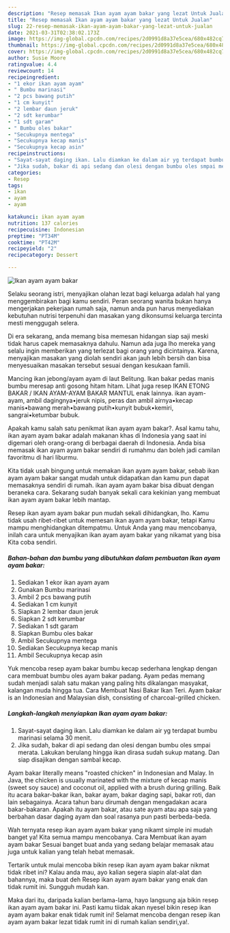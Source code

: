 ```yaml
---
description: "Resep memasak Ikan ayam ayam bakar yang lezat Untuk Jualan"
title: "Resep memasak Ikan ayam ayam bakar yang lezat Untuk Jualan"
slug: 22-resep-memasak-ikan-ayam-ayam-bakar-yang-lezat-untuk-jualan
date: 2021-03-31T02:38:02.173Z
image: https://img-global.cpcdn.com/recipes/2d0991d8a37e5cea/680x482cq70/ikan-ayam-ayam-bakar-foto-resep-utama.jpg
thumbnail: https://img-global.cpcdn.com/recipes/2d0991d8a37e5cea/680x482cq70/ikan-ayam-ayam-bakar-foto-resep-utama.jpg
cover: https://img-global.cpcdn.com/recipes/2d0991d8a37e5cea/680x482cq70/ikan-ayam-ayam-bakar-foto-resep-utama.jpg
author: Susie Moore
ratingvalue: 4.4
reviewcount: 14
recipeingredient:
- "1 ekor ikan ayam ayam"
- " Bumbu marinasi"
- "2 pcs bawang putih"
- "1 cm kunyit"
- "2 lembar daun jeruk"
- "2 sdt kerumbar"
- "1 sdt garam"
- " Bumbu oles bakar"
- "Secukupnya mentega"
- "Secukupnya kecap manis"
- "Secukupnya kecap asin"
recipeinstructions:
- "Sayat-sayat daging ikan. Lalu diamkan ke dalam air yg terdapat bumbu marinasi selama 30 menit."
- "Jika sudah, bakar di api sedang dan olesi dengan bumbu oles smpai merata. Lakukan berulang hingga ikan dirasa sudah sukup matang. Dan siap disajikan dengan sambal kecap."
categories:
- Resep
tags:
- ikan
- ayam
- ayam

katakunci: ikan ayam ayam 
nutrition: 137 calories
recipecuisine: Indonesian
preptime: "PT34M"
cooktime: "PT42M"
recipeyield: "2"
recipecategory: Dessert

---
```



![Ikan ayam ayam bakar](https://img-global.cpcdn.com/recipes/2d0991d8a37e5cea/680x482cq70/ikan-ayam-ayam-bakar-foto-resep-utama.jpg)

Selaku seorang istri, menyajikan olahan lezat bagi keluarga adalah hal yang menggembirakan bagi kamu sendiri. Peran seorang  wanita bukan hanya mengerjakan pekerjaan rumah saja, namun anda pun harus menyediakan kebutuhan nutrisi terpenuhi dan masakan yang dikonsumsi keluarga tercinta mesti menggugah selera.

Di era  sekarang, anda memang bisa memesan hidangan siap saji meski tidak harus capek memasaknya dahulu. Namun ada juga lho mereka yang selalu ingin memberikan yang terlezat bagi orang yang dicintainya. Karena, menyajikan masakan yang diolah sendiri akan jauh lebih bersih dan bisa menyesuaikan masakan tersebut sesuai dengan kesukaan famili. 

Mancing ikan jebong/ayam ayam di laut Belitung. Ikan bakar pedas manis bumbu meresap anti gosong hitam hitam. Lihat juga resep IKAN ETONG BAKAR / IKAN AYAM-AYAM BAKAR MANTUL enak lainnya. ikan ayam-ayam, ambil dagingnya•jeruk nipis, peras dan ambil airnya•kecap manis•bawang merah•bawang putih•kunyit bubuk•kemiri, sangrai•ketumbar bubuk.

Apakah kamu salah satu penikmat ikan ayam ayam bakar?. Asal kamu tahu, ikan ayam ayam bakar adalah makanan khas di Indonesia yang saat ini digemari oleh orang-orang di berbagai daerah di Indonesia. Anda bisa memasak ikan ayam ayam bakar sendiri di rumahmu dan boleh jadi camilan favoritmu di hari liburmu.

Kita tidak usah bingung untuk memakan ikan ayam ayam bakar, sebab ikan ayam ayam bakar sangat mudah untuk didapatkan dan kamu pun dapat memasaknya sendiri di rumah. ikan ayam ayam bakar bisa dibuat dengan beraneka cara. Sekarang sudah banyak sekali cara kekinian yang membuat ikan ayam ayam bakar lebih mantap.

Resep ikan ayam ayam bakar pun mudah sekali dihidangkan, lho. Kamu tidak usah ribet-ribet untuk memesan ikan ayam ayam bakar, tetapi Kamu mampu menghidangkan ditempatmu. Untuk Anda yang mau mencobanya, inilah cara untuk menyajikan ikan ayam ayam bakar yang nikamat yang bisa Kita coba sendiri.

<!--inarticleads1-->

##### Bahan-bahan dan bumbu yang dibutuhkan dalam pembuatan Ikan ayam ayam bakar:

1. Sediakan 1 ekor ikan ayam ayam
1. Gunakan  Bumbu marinasi
1. Ambil 2 pcs bawang putih
1. Sediakan 1 cm kunyit
1. Siapkan 2 lembar daun jeruk
1. Siapkan 2 sdt kerumbar
1. Sediakan 1 sdt garam
1. Siapkan  Bumbu oles bakar
1. Ambil Secukupnya mentega
1. Sediakan Secukupnya kecap manis
1. Ambil Secukupnya kecap asin


Yuk mencoba resep ayam bakar bumbu kecap sederhana lengkap dengan cara membuat bumbu oles ayam bakar padang. Ayam pedas memang sudah menjadi salah satu makan yang paling hits dikalangan masyakat, kalangan muda hingga tua. Cara Membuat Nasi Bakar Ikan Teri. Ayam bakar is an Indonesian and Malaysian dish, consisting of charcoal-grilled chicken. 

<!--inarticleads2-->

##### Langkah-langkah menyiapkan Ikan ayam ayam bakar:

1. Sayat-sayat daging ikan. Lalu diamkan ke dalam air yg terdapat bumbu marinasi selama 30 menit.
1. Jika sudah, bakar di api sedang dan olesi dengan bumbu oles smpai merata. Lakukan berulang hingga ikan dirasa sudah sukup matang. Dan siap disajikan dengan sambal kecap.


Ayam bakar literally means &#34;roasted chicken&#34; in Indonesian and Malay. In Java, the chicken is usually marinated with the mixture of kecap manis (sweet soy sauce) and coconut oil, applied with a brush during grilling. Baik itu acara bakar-bakar ikan, bakar ayam, bakar daging sapi, bakar roti, dan lain sebagainya. Acara tahun baru dirumah dengan mengadakan acara bakar-bakaran. Apakah itu ayam bakar, atau sate ayam atau apa saja yang berbahan dasar daging ayam dan soal rasanya pun pasti berbeda-beda. 

Wah ternyata resep ikan ayam ayam bakar yang nikamt simple ini mudah banget ya! Kita semua mampu mencobanya. Cara Membuat ikan ayam ayam bakar Sesuai banget buat anda yang sedang belajar memasak atau juga untuk kalian yang telah hebat memasak.

Tertarik untuk mulai mencoba bikin resep ikan ayam ayam bakar nikmat tidak ribet ini? Kalau anda mau, ayo kalian segera siapin alat-alat dan bahannya, maka buat deh Resep ikan ayam ayam bakar yang enak dan tidak rumit ini. Sungguh mudah kan. 

Maka dari itu, daripada kalian berlama-lama, hayo langsung aja bikin resep ikan ayam ayam bakar ini. Pasti kamu tiidak akan nyesel bikin resep ikan ayam ayam bakar enak tidak rumit ini! Selamat mencoba dengan resep ikan ayam ayam bakar lezat tidak rumit ini di rumah kalian sendiri,ya!.

